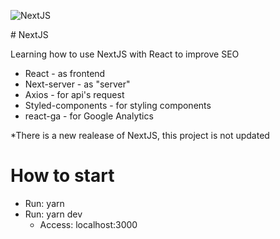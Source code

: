 <p aling="center">
<img src="https://encrypted-tbn0.gstatic.com/images?q=tbn%3AANd9GcRLYHrVZ69Ptg7H_w-x87bs_QGX8DJyS-y8COaL-rH_Zb4u9CAc" alt="NextJS">
</p>
# NextJS

Learning how to use NextJS with React to improve SEO

- React - as frontend
- Next-server - as "server"
- Axios - for api's request
- Styled-components - for styling components
- react-ga - for Google Analytics

\*There is a new realease of NextJS, this project is not updated

# How to start

- Run: yarn
- Run: yarn dev
  - Access: localhost:3000
